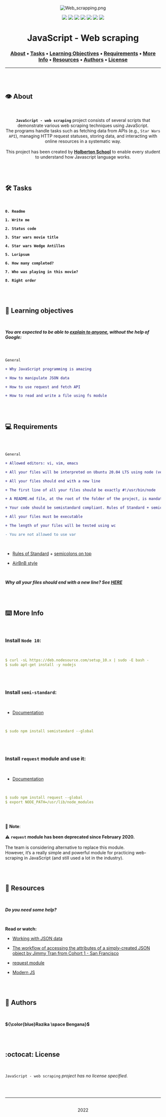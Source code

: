 <div align="center">
<br>

![Web_scrapping.png](README-image/web_scraping.png)

</div>


<p align="center">
<img src="https://img.shields.io/badge/-JAVASCRIPT-yellow">
<img src="https://img.shields.io/badge/-Linux-lightgrey">
<img src="https://img.shields.io/badge/-WSL-brown">
<img src="https://img.shields.io/badge/-Ubuntu%2020.04.4%20LTS-orange">
<img src="https://img.shields.io/badge/-JetBrains-blue">
<img src="https://img.shields.io/badge/-Holberton%20School-red">
<img src="https://img.shields.io/badge/License-not%20specified-brightgreen">
</p>


<h1 align="center"> JavaScript - Web scraping </h1>


<h3 align="center">
<a href="https://github.com/RazikaBengana/holbertonschool-higher_level_programming/tree/main/javascript-web_scraping#eye-about">About</a> •
<a href="https://github.com/RazikaBengana/holbertonschool-higher_level_programming/tree/main/javascript-web_scraping#hammer_and_wrench-tasks">Tasks</a> •
<a href="https://github.com/RazikaBengana/holbertonschool-higher_level_programming/tree/main/javascript-web_scraping#memo-learning-objectives">Learning Objectives</a> •
<a href="https://github.com/RazikaBengana/holbertonschool-higher_level_programming/tree/main/javascript-web_scraping#computer-requirements">Requirements</a> •
<a href="https://github.com/RazikaBengana/holbertonschool-higher_level_programming/tree/main/javascript-web_scraping#keyboard-more-info">More Info</a> •
<a href="https://github.com/RazikaBengana/holbertonschool-higher_level_programming/tree/main/javascript-web_scraping#mag_right-resources">Resources</a> •
<a href="https://github.com/RazikaBengana/holbertonschool-higher_level_programming/tree/main/javascript-web_scraping#bust_in_silhouette-authors">Authors</a> •
<a href="https://github.com/RazikaBengana/holbertonschool-higher_level_programming/tree/main/javascript-web_scraping#octocat-license">License</a>
</h3>

---

<!-- ------------------------------------------------------------------------------------------------- -->

<br>
<br>

## :eye: About

<br>

<div align="center">

**`JavaScript - web scraping`** project consists of several scripts that demonstrate various web scraping techniques using JavaScript.
<br>
The programs handle tasks such as fetching data from APIs (e.g., `Star Wars API`), managing HTTP request statuses, storing data, and interacting with online resources in a systematic way.
<br>
<br>
This project has been created by **[Holberton School](https://www.holbertonschool.com/about-holberton)** to enable every student to understand how Javascript language works.

</div>

<br>
<br>

<!-- ------------------------------------------------------------------------------------------------- -->

## :hammer_and_wrench: Tasks

<br>

**`0. Readme`**

**`1. Write me`**

**`2. Status code`**

**`3. Star wars movie title`**

**`4. Star wars Wedge Antilles`**

**`5. Loripsum`**

**`6. How many completed?`**

**`7. Who was playing in this movie?`**

**`8. Right order`**

<br>
<br>

<!-- ------------------------------------------------------------------------------------------------- -->

## :memo: Learning objectives

<br>

**_You are expected to be able to [explain to anyone](https://fs.blog/feynman-learning-technique/), without the help of Google:_**

<br>

```diff

General

+ Why JavaScript programming is amazing

+ How to manipulate JSON data

+ How to use request and fetch API

+ How to read and write a file using fs module

```

<br>
<br>

<!-- ------------------------------------------------------------------------------------------------- -->

## :computer: Requirements

<br>

```diff

General

+ Allowed editors: vi, vim, emacs

+ All your files will be interpreted on Ubuntu 20.04 LTS using node (version 10.14.x)

+ All your files should end with a new line

+ The first line of all your files should be exactly #!/usr/bin/node

+ A README.md file, at the root of the folder of the project, is mandatory

+ Your code should be semistandard compliant. Rules of Standard + semicolons on top. Also as reference: AirBnB style

+ All your files must be executable

+ The length of your files will be tested using wc

- You are not allowed to use var

```

<br>

- [Rules of Standard](https://standardjs.com/rules.html) + [semicolons on top](https://github.com/standard/semistandard)

- [AirBnB style](https://github.com/airbnb/javascript)

<br>

**_Why all your files should end with a new line? See [HERE](https://unix.stackexchange.com/questions/18743/whats-the-point-in-adding-a-new-line-to-the-end-of-a-file/18789)_**

<br>
<br>

<!-- ------------------------------------------------------------------------------------------------- -->

## :keyboard: More Info

<br>

### Install `Node 10`:

<br>

```yaml
$ curl -sL https://deb.nodesource.com/setup_10.x | sudo -E bash -
$ sudo apt-get install -y nodejs
```

<br>
<br>

### Install `semi-standard`:

<br>

- [Documentation](https://github.com/standard/semistandard)

<br>

```yaml
$ sudo npm install semistandard --global
```

<br>
<br>

### Install `request` module and use it:

<br>

- [Documentation](https://github.com/request/request)

<br>

```yaml
$ sudo npm install request --global
$ export NODE_PATH=/usr/lib/node_modules
```

<br>
<br>

:pushpin: **Note**:
<br>
<br>
:warning: **`request` module has been deprecated since February 2020.** <br>
<br>
The team is considering alternative to replace this module. <br>
However, it’s a really simple and powerful module for practicing web-scraping in JavaScript (and still used a lot in the industry).

<br>
<br>

<!-- ------------------------------------------------------------------------------------------------- -->

## :mag_right: Resources

<br>

**_Do you need some help?_**

<br>

**Read or watch:**

* [Working with JSON data](https://developer.mozilla.org/en-US/docs/Learn/JavaScript/Objects/JSON)

* [The workflow of accessing the attributes of a simply-created JSON object by Jimmy Tran from Cohort 1 - San Francisco](https://medium.com/@vietkieutie/the-workflow-of-accessing-the-attributes-of-a-simply-created-json-object-82a5b33e2319)

* [request module](https://github.com/request/request)

* [Modern JS](https://github.com/mbeaudru/modern-js-cheatsheet)

<br>
<br>

<!-- ------------------------------------------------------------------------------------------------- -->

## :bust_in_silhouette: Authors

<br>

**${\color{blue}Razika \space Bengana}$**

<br>
<br>

<!-- ------------------------------------------------------------------------------------------------- -->

## :octocat: License

<br>

```JavaScript - web scraping``` _project has no license specified._

<br>
<br>

---

<p align="center"><br>2022</p>